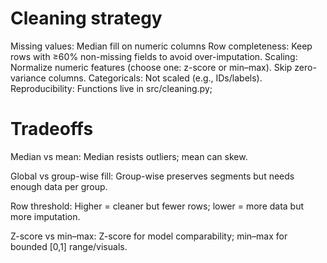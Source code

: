 # Cleaning strategy 
Missing values: Median fill on numeric columns 
Row completeness: Keep rows with ≥60% non-missing fields to avoid over-imputation.
Scaling: Normalize numeric features (choose one: z-score or min–max). Skip zero-variance columns.
Categoricals: Not scaled (e.g., IDs/labels).
Reproducibility: Functions live in src/cleaning.py; 
# Tradeoffs
Median vs mean: Median resists outliers; mean can skew.


Global vs group-wise fill: Group-wise preserves segments but needs enough data per group.


Row threshold: Higher = cleaner but fewer rows; lower = more data but more imputation.


Z-score vs min–max: Z-score for model comparability; min–max for bounded [0,1] range/visuals.
